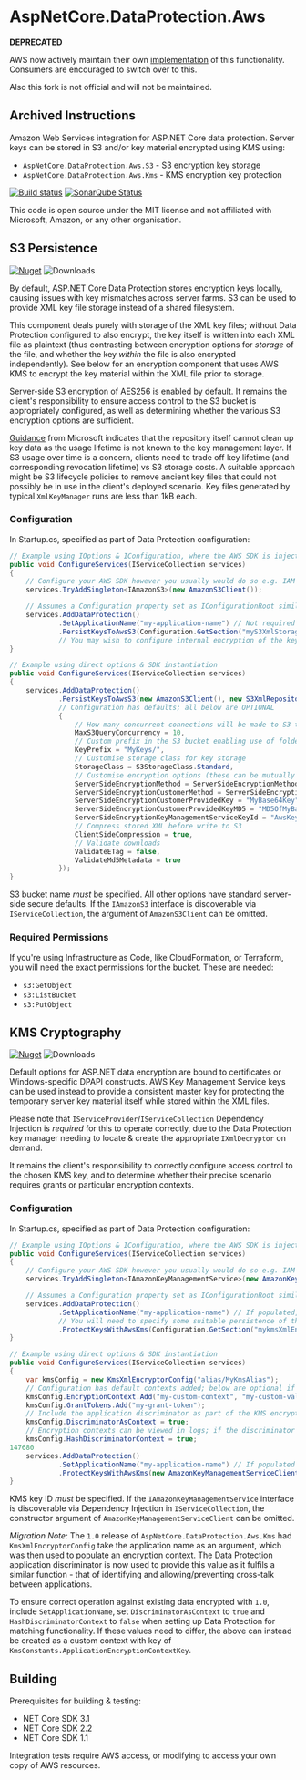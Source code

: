 # AspNetCore.DataProtection.Aws

**DEPRECATED**

AWS now actively maintain their own [implementation](https://github.com/aws/aws-ssm-data-protection-provider-for-aspnet) of this functionality.
Consumers are encouraged to switch over to this.

Also this fork is not official and will not be maintained.

## Archived Instructions

Amazon Web Services integration for ASP.NET Core data protection.
Server keys can be stored in S3 and/or key material encrypted using KMS using:

- `AspNetCore.DataProtection.Aws.S3` - S3 encryption key storage
- `AspNetCore.DataProtection.Aws.Kms` - KMS encryption key protection

[![Build status](https://ci.appveyor.com/api/projects/status/5k00d5fdfspjv20e/branch/master?svg=true)](https://ci.appveyor.com/project/hotchkj/aspnetcore-dataprotection-aws/branch/master)
[![SonarQube Status](https://sonarcloud.io/api/project_badges/measure?project=AspNetCore.DataProtection.Aws&metric=alert_status)](https://sonarcloud.io/dashboard?id=AspNetCore.DataProtection.Aws)

This code is open source under the MIT license and not affiliated with Microsoft, Amazon, or any other organisation.

## S3 Persistence

[![Nuget](https://img.shields.io/nuget/v/AspNetCore.DataProtection.Aws.S3.svg)](https://www.nuget.org/packages/AspNetCore.DataProtection.Aws.S3)
![Downloads](https://img.shields.io/nuget/dt/AspNetCore.DataProtection.Aws.S3.svg)

By default, ASP.NET Core Data Protection stores encryption keys locally, causing issues with key mismatches across server farms. S3 can be used to provide XML key file storage instead of a shared
filesystem.

This component deals purely with storage of the XML key files; without Data Protection configured to also encrypt, the key itself is written into each XML file as plaintext
(thus contrasting between encryption options for _storage_ of the file, and whether the key _within_ the file is also encrypted independently). See below for an encryption component
that uses AWS KMS to encrypt the key material within the XML file prior to storage.

Server-side S3 encryption of AES256 is enabled by default. It remains the client's responsibility to ensure access control to the S3 bucket is appropriately configured, as well
as determining whether the various S3 encryption options are sufficient.

[Guidance](https://github.com/aspnet/DataProtection/issues/158) from Microsoft indicates that the repository itself cannot clean up key data as the usage lifetime is not known to
the key management layer. If S3 usage over time is a concern, clients need to trade off key lifetime (and corresponding revocation lifetime) vs S3 storage costs. A suitable approach might
be S3 lifecycle policies to remove ancient key files that could not possibly be in use in the client's deployed scenario. Key files generated by typical `XmlKeyManager` runs are less than 1kB each.

### Configuration

In Startup.cs, specified as part of Data Protection configuration:

```csharp
// Example using IOptions & IConfiguration, where the AWS SDK is injected into Dependency Injection
public void ConfigureServices(IServiceCollection services)
{
    // Configure your AWS SDK however you usually would do so e.g. IAM roles, environment variables
    services.TryAddSingleton<IAmazonS3>(new AmazonS3Client());

    // Assumes a Configuration property set as IConfigurationRoot similar to ASP.NET docs
    services.AddDataProtection()
            .SetApplicationName("my-application-name") // Not required by S3 storage but a requirement for server farms
            .PersistKeysToAwsS3(Configuration.GetSection("myS3XmlStorageConfiguration"));
            // You may wish to configure internal encryption of the key material via a ProtectKeysWithX config entry, or use S3 encryption
}

// Example using direct options & SDK instantiation
public void ConfigureServices(IServiceCollection services)
{
    services.AddDataProtection()
            .PersistKeysToAwsS3(new AmazonS3Client(), new S3XmlRepositoryConfig("my-bucket-name")
            // Configuration has defaults; all below are OPTIONAL
            {
                // How many concurrent connections will be made to S3 to retrieve key data
                MaxS3QueryConcurrency = 10,
                // Custom prefix in the S3 bucket enabling use of folders
                KeyPrefix = "MyKeys/",
                // Customise storage class for key storage
                StorageClass = S3StorageClass.Standard,
                // Customise encryption options (these can be mutually exclusive - don't just copy & paste!)
                ServerSideEncryptionMethod = ServerSideEncryptionMethod.AES256,
                ServerSideEncryptionCustomerMethod = ServerSideEncryptionCustomerMethod.AES256,
                ServerSideEncryptionCustomerProvidedKey = "MyBase64Key",
                ServerSideEncryptionCustomerProvidedKeyMD5 = "MD5OfMyBase64Key",
                ServerSideEncryptionKeyManagementServiceKeyId = "AwsKeyManagementServiceId",
                // Compress stored XML before write to S3
                ClientSideCompression = true,
                // Validate downloads
                ValidateETag = false,
                ValidateMd5Metadata = true
            });
}
```
S3 bucket name _must_ be specified. All other options have standard server-side secure defaults. If the `IAmazonS3` interface is discoverable
via `IServiceCollection`, the argument of `AmazonS3Client` can be omitted.

### Required Permissions

If you're using Infrastructure as Code, like CloudFormation, or Terraform, you will need the exact permissions for the bucket. These are needed:

- `s3:GetObject`
- `s3:ListBucket`
- `s3:PutObject`

## KMS Cryptography

[![Nuget](https://img.shields.io/nuget/v/AspNetCore.DataProtection.Aws.Kms.svg)](https://www.nuget.org/packages/AspNetCore.DataProtection.Aws.Kms)
![Downloads](https://img.shields.io/nuget/dt/AspNetCore.DataProtection.Aws.Kms.svg)

Default options for ASP.NET data encryption are bound to certificates or Windows-specific DPAPI constructs. AWS Key Management Service
keys can be used instead to provide a consistent master key for protecting the temporary server key material itself while stored within the XML files.

Please note that `IServiceProvider`/`IServiceCollection` Dependency Injection is _required_ for this to operate correctly, due to the
Data Protection key manager needing to locate & create the appropriate `IXmlDecryptor` on demand.

It remains the client's responsibility to correctly configure access control to the chosen KMS key, and to determine whether their precise
scenario requires grants or particular encryption contexts.

### Configuration

In Startup.cs, specified as part of Data Protection configuration:

```csharp
// Example using IOptions & IConfiguration, where the AWS SDK is injected into Dependency Injection
public void ConfigureServices(IServiceCollection services)
{
    // Configure your AWS SDK however you usually would do so e.g. IAM roles, environment variables
    services.TryAddSingleton<IAmazonKeyManagementService>(new AmazonKeyManagementServiceClient());

    // Assumes a Configuration property set as IConfigurationRoot similar to ASP.NET docs
    services.AddDataProtection()
            .SetApplicationName("my-application-name") // If populated, this will be used as part of the KMS encryption context to add security
            // You will need to specify some suitable persistence of the key material via a PersistKeysToX entry
            .ProtectKeysWithAwsKms(Configuration.GetSection("mykmsXmlEncryptionConfiguration"));
}

// Example using direct options & SDK instantiation
public void ConfigureServices(IServiceCollection services)
{
    var kmsConfig = new KmsXmlEncryptorConfig("alias/MyKmsAlias");
    // Configuration has default contexts added; below are optional if using grants or additional contexts
    kmsConfig.EncryptionContext.Add("my-custom-context", "my-custom-value");
    kmsConfig.GrantTokens.Add("my-grant-token");
    // Include the application discriminator as part of the KMS encryption context to aid application isolation
    kmsConfig.DiscriminatorAsContext = true;
    // Encryption contexts can be viewed in logs; if the discriminator is sensitive, hash before use as a context value
    kmsConfig.HashDiscriminatorContext = true;
147680
    services.AddDataProtection()
            .SetApplicationName("my-application-name") // If populated & DiscriminatorAsContext = true, this will be used as part of the KMS encryption context
            .ProtectKeysWithAwsKms(new AmazonKeyManagementServiceClient(), kmsConfig);
}
```
KMS key ID _must_ be specified. If the `IAmazonKeyManagementService` interface is discoverable via Dependency Injection in `IServiceCollection`, the constructor argument of `AmazonKeyManagementServiceClient` can be omitted.

_Migration Note:_ The `1.0` release of `AspNetCore.DataProtection.Aws.Kms` had `KmsXmlEncryptorConfig` take the application name as an argument, which was then used
to populate an encryption context. The Data Protection application discriminator is now used to provide this value as it fulfils a similar function - that of identifying and
allowing/preventing cross-talk between applications.

To ensure correct operation against existing data encrypted with `1.0`, include `SetApplicationName`, set `DiscriminatorAsContext` to `true` and
`HashDiscriminatorContext` to `false` when setting up Data Protection for matching functionality. If these values need to differ, the above can instead be
created as a custom context with key of `KmsConstants.ApplicationEncryptionContextKey`.

## Building

Prerequisites for building & testing:

- NET Core SDK 3.1
- NET Core SDK 2.2
- NET Core SDK 1.1

Integration tests require AWS access, or modifying to access your own copy of AWS resources.